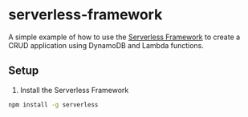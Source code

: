 # serverless-framework

A simple example of how to use the [Serverless Framework](https://serverless.com/) to create a CRUD application using DynamoDB and Lambda functions.

## Setup

1. Install the Serverless Framework

```bash
npm install -g serverless
```